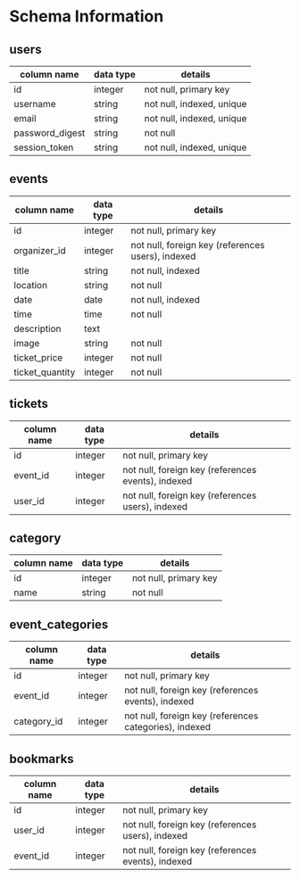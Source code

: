 # Schema Information

## users
| column name     | data type  | details  
|-----------------|------------|------------------------
| id              | integer    | not null, primary key
| username        | string     | not null, indexed, unique  
| email           | string     | not null, indexed, unique
| password_digest | string     | not null
| session_token   | string     | not null, indexed, unique

## events
| column name       | data type  | details  
|-------------------|------------|------------------------
| id                | integer    | not null, primary key
| organizer_id      | integer    | not null, foreign key (references users), indexed
| title             | string     | not null, indexed
| location          | string     | not null
| date              | date       | not null, indexed
| time              | time       | not null
| description       | text       | 
| image             | string     | not null
| ticket_price      | integer    | not null
| ticket_quantity   | integer    | not null

## tickets
| column name     | data type  | details  
|-----------------|------------|------------------------
| id              | integer    | not null, primary key
| event_id        | integer    | not null, foreign key (references events), indexed
| user_id         | integer    | not null, foreign key (references users), indexed

## category
| column name     | data type  | details  
|-----------------|------------|------------------------
| id              | integer    | not null, primary key
| name            | string     | not null

## event_categories
| column name     | data type  | details  
|-----------------|------------|------------------------
| id              | integer    | not null, primary key
| event_id        | integer    | not null, foreign key (references events), indexed
| category_id     | integer    | not null, foreign key (references categories), indexed

## bookmarks
| column name     | data type  | details  
|-----------------|------------|------------------------
| id              | integer    | not null, primary key
| user_id         | integer    | not null, foreign key (references users), indexed
| event_id        | integer    | not null, foreign key (references events), indexed
